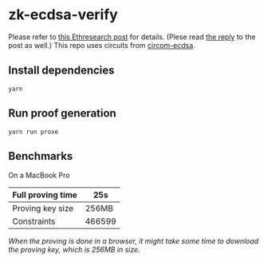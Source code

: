 # zk-ecdsa-verify

Please refer to [this Ethresearch post](https://ethresear.ch/t/efficient-ecdsa-signature-verification-using-circom/13629) for details. (Plese read [the reply](https://ethresear.ch/t/efficient-ecdsa-signature-verification-using-circom/13629/2?u=0danieltehrani) to the post as well.)
This repo uses circuits from [circom-ecdsa](https://github.com/0xPARC/circom-ecdsa). 

## Install dependencies

```
yarn
```

## Run proof generation

```
yarn run prove
```

## Benchmarks

On a MacBook Pro

| Full proving time | 25s    |
| ----------------- | ------ |
| Proving key size  | 256MB  |
| Constraints       | 466599 |

_When the proving is done in a browser, it might take some time to download the proving key, which is 256MB in size._
